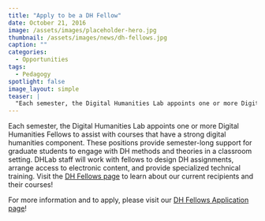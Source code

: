 ```yaml
---
title: "Apply to be a DH Fellow"
date: October 21, 2016
image: /assets/images/placeholder-hero.jpg
thumbnail: /assets/images/news/dh-fellows.jpg
caption: ""
categories: 
  - Opportunities
tags:
  - Pedagogy
spotlight: false 
image_layout: simple
teaser: |
  "Each semester, the Digital Humanities Lab appoints one or more Digital Humanities Fellows to assist with courses that have a strong digital humanities component. These positions provide semester-long..."
---
```


Each semester, the Digital Humanities Lab appoints one or more Digital Humanities Fellows to assist with courses that have a strong digital humanities component. These positions provide semester-long support for graduate students to engage with DH methods and theories in a classroom setting. DHLab staff will work with fellows to design DH assignments, arrange access to electronic content, and provide specialized technical training. Visit the [DH Fellows page](http://web.library.yale.edu/dhlab/dhfellows) to learn about our current recipients and their courses!
   
For more information and to apply, please visit our [DH Fellows Application page](http://web.library.yale.edu/dhlab/dhfellowsapplication)!